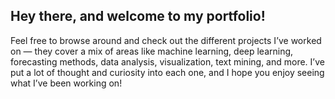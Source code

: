 ## Hey there, and welcome to my portfolio!

Feel free to browse around and check out the different projects I’ve worked on — they cover a mix of areas like machine learning, deep learning, forecasting methods, data analysis, visualization, text mining, and more.
I’ve put a lot of thought and curiosity into each one, and I hope you enjoy seeing what I’ve been working on!
